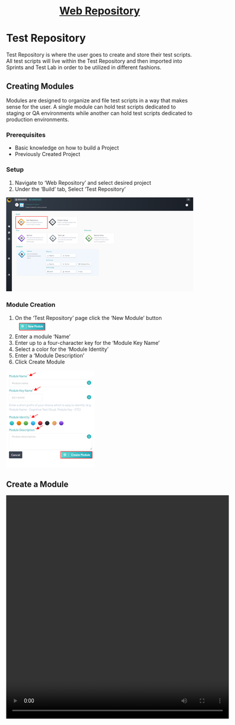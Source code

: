 <h1 style="text-align: center; text-decoration:underline; font-weight: bold;">Web Repository</h1>


# Test Repository
Test Repository is where the user goes to create and store their test scripts. All test scripts will live within the Test Repository and then imported into Sprints and Test Lab in order to be utilized in different fashions.

## Creating Modules <!-- {docsify-ignore} --> 
Modules are designed to organize and file test scripts in a way that makes sense for the user. A single module can hold test scripts dedicated to staging or QA environments while another can hold test scripts dedicated to production environments.

### Prerequisites
- Basic knowledge on how to build a Project
- Previously Created Project

### Setup

1. Navigate to ‘Web Repository’ and select desired project
1. Under the ‘Build’ tab, Select ‘Test Repository’

![Creating Modules 1](../../_media/_webimages/Repo_Create_Module_1.png)

### Module Creation

1. On the ‘Test Repository’ page click the ‘New Module’ button![Creating Modules 2](../../_media/_webimages/Repo_Create_Module_2.png)
1. Enter a module ‘Name’
1. Enter up to a four-character key for the ‘Module Key Name’
1. Select a color for the ‘Module Identity’
1. Enter a ‘Module Description’
1. Click Create Module

![Creating Modules 3](../../_media/_webimages/Repo_Create_Module_3.png)

## Create a Module

<video width="600px" height="600px" controls>
  <source src="/_webrepo/_projectcreation/../../_media/_videos/_webVideos/Clip3-Createmodule.mp4" type="video/mp4">
</video>